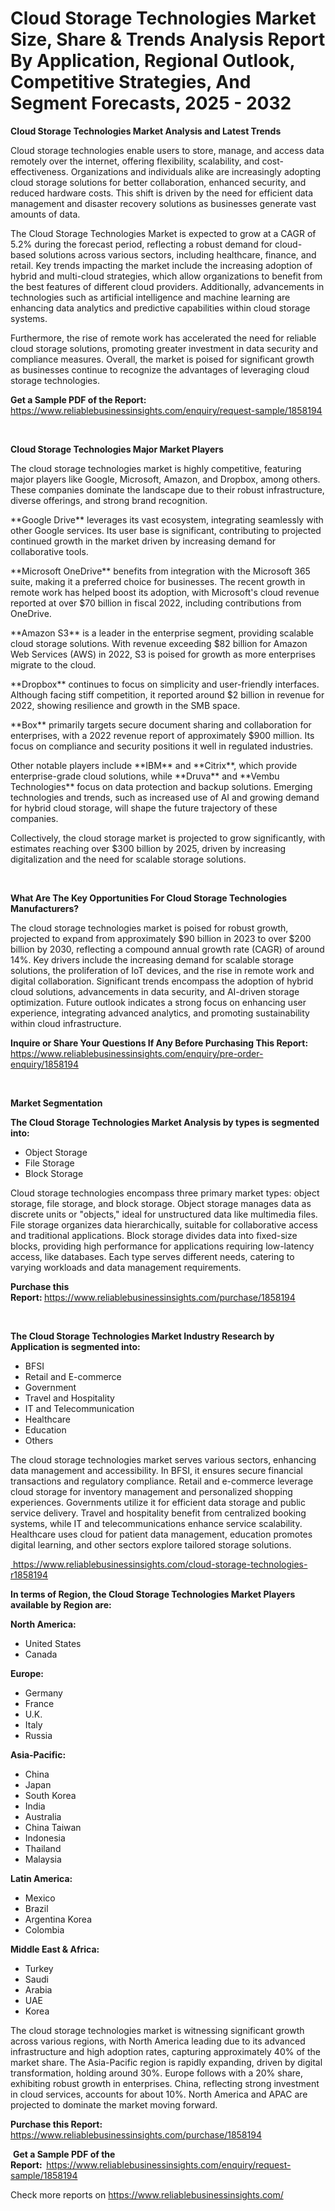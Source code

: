 <p><h1>Cloud Storage Technologies Market Size, Share & Trends Analysis Report By Application, Regional Outlook, Competitive Strategies, And Segment Forecasts, 2025 - 2032</h1></p><p><strong>Cloud Storage Technologies Market Analysis and Latest Trends</strong></p>
<p><p>Cloud storage technologies enable users to store, manage, and access data remotely over the internet, offering flexibility, scalability, and cost-effectiveness. Organizations and individuals alike are increasingly adopting cloud storage solutions for better collaboration, enhanced security, and reduced hardware costs. This shift is driven by the need for efficient data management and disaster recovery solutions as businesses generate vast amounts of data.</p><p>The Cloud Storage Technologies Market is expected to grow at a CAGR of 5.2% during the forecast period, reflecting a robust demand for cloud-based solutions across various sectors, including healthcare, finance, and retail. Key trends impacting the market include the increasing adoption of hybrid and multi-cloud strategies, which allow organizations to benefit from the best features of different cloud providers. Additionally, advancements in technologies such as artificial intelligence and machine learning are enhancing data analytics and predictive capabilities within cloud storage systems. </p><p>Furthermore, the rise of remote work has accelerated the need for reliable cloud storage solutions, promoting greater investment in data security and compliance measures. Overall, the market is poised for significant growth as businesses continue to recognize the advantages of leveraging cloud storage technologies.</p></p>
<p><strong>Get a Sample PDF of the Report:&nbsp;</strong> <a href="https://www.reliablebusinessinsights.com/enquiry/request-sample/1858194?utm_campaign=2707&utm_medium=2&utm_source=Github&utm_content=ia&utm_term=11032025&utm_id=cloud-storage-technologies">https://www.reliablebusinessinsights.com/enquiry/request-sample/1858194</a></p>
<p>&nbsp;</p>
<p><strong>Cloud Storage Technologies Major Market Players</strong></p>
<p><p>The cloud storage technologies market is highly competitive, featuring major players like Google, Microsoft, Amazon, and Dropbox, among others. These companies dominate the landscape due to their robust infrastructure, diverse offerings, and strong brand recognition.</p><p>**Google Drive** leverages its vast ecosystem, integrating seamlessly with other Google services. Its user base is significant, contributing to projected continued growth in the market driven by increasing demand for collaborative tools.</p><p>**Microsoft OneDrive** benefits from integration with the Microsoft 365 suite, making it a preferred choice for businesses. The recent growth in remote work has helped boost its adoption, with Microsoft's cloud revenue reported at over $70 billion in fiscal 2022, including contributions from OneDrive.</p><p>**Amazon S3** is a leader in the enterprise segment, providing scalable cloud storage solutions. With revenue exceeding $82 billion for Amazon Web Services (AWS) in 2022, S3 is poised for growth as more enterprises migrate to the cloud.</p><p>**Dropbox** continues to focus on simplicity and user-friendly interfaces. Although facing stiff competition, it reported around $2 billion in revenue for 2022, showing resilience and growth in the SMB space.</p><p>**Box** primarily targets secure document sharing and collaboration for enterprises, with a 2022 revenue report of approximately $900 million. Its focus on compliance and security positions it well in regulated industries.</p><p>Other notable players include **IBM** and **Citrix**, which provide enterprise-grade cloud solutions, while **Druva** and **Vembu Technologies** focus on data protection and backup solutions. Emerging technologies and trends, such as increased use of AI and growing demand for hybrid cloud storage, will shape the future trajectory of these companies. </p><p>Collectively, the cloud storage market is projected to grow significantly, with estimates reaching over $300 billion by 2025, driven by increasing digitalization and the need for scalable storage solutions.</p></p>
<p>&nbsp;</p>
<p><strong>What Are The Key Opportunities For Cloud Storage Technologies Manufacturers?</strong></p>
<p><p>The cloud storage technologies market is poised for robust growth, projected to expand from approximately $90 billion in 2023 to over $200 billion by 2030, reflecting a compound annual growth rate (CAGR) of around 14%. Key drivers include the increasing demand for scalable storage solutions, the proliferation of IoT devices, and the rise in remote work and digital collaboration. Significant trends encompass the adoption of hybrid cloud solutions, advancements in data security, and AI-driven storage optimization. Future outlook indicates a strong focus on enhancing user experience, integrating advanced analytics, and promoting sustainability within cloud infrastructure.</p></p>
<p><strong>Inquire or Share Your Questions If Any Before Purchasing This Report:</strong> <a href="https://www.reliablebusinessinsights.com/enquiry/pre-order-enquiry/1858194?utm_campaign=2707&utm_medium=2&utm_source=Github&utm_content=ia&utm_term=11032025&utm_id=cloud-storage-technologies">https://www.reliablebusinessinsights.com/enquiry/pre-order-enquiry/1858194</a></p>
<p>&nbsp;</p>
<p><strong>Market Segmentation</strong></p>
<p><strong>The Cloud Storage Technologies Market Analysis by types is segmented into:</strong></p>
<p><ul><li>Object Storage</li><li>File Storage</li><li>Block Storage</li></ul></p>
<p><p>Cloud storage technologies encompass three primary market types: object storage, file storage, and block storage. Object storage manages data as discrete units or "objects," ideal for unstructured data like multimedia files. File storage organizes data hierarchically, suitable for collaborative access and traditional applications. Block storage divides data into fixed-size blocks, providing high performance for applications requiring low-latency access, like databases. Each type serves different needs, catering to varying workloads and data management requirements.</p></p>
<p><strong>Purchase this Report:&nbsp;</strong><a href="https://www.reliablebusinessinsights.com/purchase/1858194?utm_campaign=2707&utm_medium=2&utm_source=Github&utm_content=ia&utm_term=11032025&utm_id=cloud-storage-technologies">https://www.reliablebusinessinsights.com/purchase/1858194</a></p>
<p>&nbsp;</p>
<p><strong>The Cloud Storage Technologies Market Industry Research by Application is segmented into:</strong></p>
<p><ul><li>BFSI</li><li>Retail and E-commerce</li><li>Government</li><li>Travel and Hospitality</li><li>IT and Telecommunication</li><li>Healthcare</li><li>Education</li><li>Others</li></ul></p>
<p><p>The cloud storage technologies market serves various sectors, enhancing data management and accessibility. In BFSI, it ensures secure financial transactions and regulatory compliance. Retail and e-commerce leverage cloud storage for inventory management and personalized shopping experiences. Governments utilize it for efficient data storage and public service delivery. Travel and hospitality benefit from centralized booking systems, while IT and telecommunications enhance service scalability. Healthcare uses cloud for patient data management, education promotes digital learning, and other sectors explore tailored storage solutions.</p></p>
<p><a href="https://www.reliablebusinessinsights.com/cloud-storage-technologies-r1858194?utm_campaign=2707&utm_medium=2&utm_source=Github&utm_content=ia&utm_term=11032025&utm_id=cloud-storage-technologies">&nbsp;https://www.reliablebusinessinsights.com/cloud-storage-technologies-r1858194</a></p>
<p><strong>In terms of Region, the Cloud Storage Technologies Market Players available by Region are:</strong></p>
<p>
    <p> <strong> North America: </strong>
        <ul>
            <li>United States</li>
            <li>Canada</li>
        </ul>
        </p> 
    <p> <strong> Europe: </strong>
        <ul>
            <li>Germany</li>
            <li>France</li>
            <li>U.K.</li>
            <li>Italy</li>
            <li>Russia</li>
        </ul>
        </p> 
    <p> <strong> Asia-Pacific: </strong>
        <ul>
            <li>China</li>
            <li>Japan</li>
            <li>South Korea</li>
            <li>India</li>
            <li>Australia</li>
            <li>China Taiwan</li>
            <li>Indonesia</li>
            <li>Thailand</li>
            <li>Malaysia</li>
        </ul>
        </p> 
    <p> <strong> Latin America: </strong>
        <ul>
            <li>Mexico</li>
            <li>Brazil</li>
            <li>Argentina Korea</li>
            <li>Colombia</li>
        </ul>
        </p> 
    <p> <strong> Middle East & Africa: </strong>
        <ul>
            <li>Turkey</li>
            <li>Saudi</li>
            <li>Arabia</li>
            <li>UAE</li>
            <li>Korea</li>
        </ul>
    </p>
    </p>
<p><p>The cloud storage technologies market is witnessing significant growth across various regions, with North America leading due to its advanced infrastructure and high adoption rates, capturing approximately 40% of the market share. The Asia-Pacific region is rapidly expanding, driven by digital transformation, holding around 30%. Europe follows with a 20% share, exhibiting robust growth in enterprises. China, reflecting strong investment in cloud services, accounts for about 10%. North America and APAC are projected to dominate the market moving forward.</p></p>
<p><strong>Purchase this Report: </strong><a href="https://www.reliablebusinessinsights.com/purchase/1858194?utm_campaign=2707&utm_medium=2&utm_source=Github&utm_content=ia&utm_term=11032025&utm_id=cloud-storage-technologies">https://www.reliablebusinessinsights.com/purchase/1858194</a></p>
<p>&nbsp;<strong>Get a Sample PDF of the Report:&nbsp;&nbsp;</strong><a href="https://www.reliablebusinessinsights.com/enquiry/request-sample/1858194?utm_campaign=2707&utm_medium=2&utm_source=Github&utm_content=ia&utm_term=11032025&utm_id=cloud-storage-technologies">https://www.reliablebusinessinsights.com/enquiry/request-sample/1858194</a></p>
<p><strong></strong></p>
<p>Check more reports on <a href="https://www.reliablebusinessinsights.com/?utm_campaign=2707&utm_medium=2&utm_source=Github&utm_content=ia&utm_term=11032025&utm_id=cloud-storage-technologies">https://www.reliablebusinessinsights.com/</a></p>